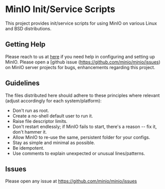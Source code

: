 MinIO Init/Service Scripts
====================

This project provides init/service scripts for using MinIO on various Linux and BSD distributions.

## Getting Help

Please reach to us at [here](https://min.io/pricing) if you need help in configuring and setting up MinIO. Please open a [github issue (https://github.com/minio/minio/issues) on MinIO server projects for bugs, enhancements regarding this project.

## Guidelines

The files distributed here should adhere to these principles where relevant (adjust accordingly for each system/platform):

- Don't run as root.
- Create a no-shell default user to run it.
- Raise file descriptor limits.
- Don't restart endlessly; if MinIO fails to start, there's a reason -- fix it, don't hammer it.
- Allow MinIO to re-use the same, persistent folder for your configs.
- Stay as simple and minimal as possible.
- Be idempotent.
- Use comments to explain unexpected or unusual lines/patterns.

## Issues
Please open any issue at https://github.com/minio/minio/issues
